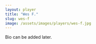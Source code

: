 ```yaml
---
layout: player
title: "Wes F."
slug: wes-f
image: /assets/images/players/wes-f.jpg
---
```

Bio can be added later.
